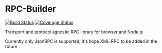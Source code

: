 RPC-Builder
===========

[![Build Status](https://travis-ci.org/piranna/rpc-builder.svg?branch=master)](https://travis-ci.org/piranna/rpc-builder)
[![Coverage Status](https://img.shields.io/coveralls/piranna/rpc-builder.svg)](https://coveralls.io/r/piranna/rpc-builder)

Transport and protocol agnostic RPC library for browser and Node.js

Currently only JsonRPC is supported, it's hope XML-RPC to be added in the future
